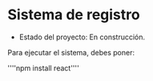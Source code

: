 <h1> Sistema de registro</h1>

- Estado del proyecto: En construcción. 

Para ejecutar el sistema, debes poner: 

''''npm install react''''
